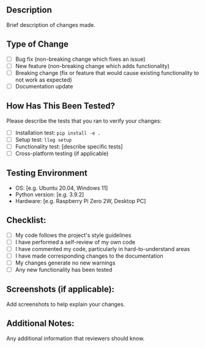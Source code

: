 ## Description
Brief description of changes made.

## Type of Change
- [ ] Bug fix (non-breaking change which fixes an issue)
- [ ] New feature (non-breaking change which adds functionality)
- [ ] Breaking change (fix or feature that would cause existing functionality to not work as expected)
- [ ] Documentation update

## How Has This Been Tested?
Please describe the tests that you ran to verify your changes:
- [ ] Installation test: `pip install -e .`
- [ ] Setup test: `llog setup`
- [ ] Functionality test: [describe specific tests]
- [ ] Cross-platform testing (if applicable)

## Testing Environment
- OS: [e.g. Ubuntu 20.04, Windows 11]
- Python version: [e.g. 3.9.2]
- Hardware: [e.g. Raspberry Pi Zero 2W, Desktop PC]

## Checklist:
- [ ] My code follows the project's style guidelines
- [ ] I have performed a self-review of my own code
- [ ] I have commented my code, particularly in hard-to-understand areas
- [ ] I have made corresponding changes to the documentation
- [ ] My changes generate no new warnings
- [ ] Any new functionality has been tested

## Screenshots (if applicable):
Add screenshots to help explain your changes.

## Additional Notes:
Any additional information that reviewers should know.